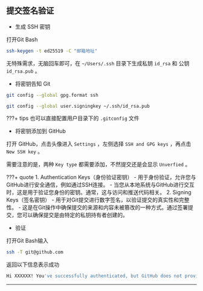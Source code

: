 ## 提交签名验证

- 生成 SSH 密钥

打开Git Bash

```bash
ssh-keygen -t ed25519 -C "邮箱地址"
```

无特殊需求，无脑回车即可，在  `~/Users/.ssh` 目录下生成私钥 `id_rsa` 和 公钥`id_rsa.pub` 。

- 将密钥告知 Git

```bash
git config --global gpg.format ssh
```

```bash
git config --global user.signingkey ~/.ssh/id_rsa.pub
```

???+ tips 
	也可以直接配置用户目录下的 `.gitconfig` 文件

- 将密钥添加到 GitHub

打开 GitHub，点击头像进入 `Settings` ，左侧选择 `SSH and GPG keys` ，再点击 `New SSH key` 。

需要注意的是，两种 `Key type` 都需要添加，不然提交还是会显示 `Unverfied` 。

???+ quote
	1. Authentication Keys（身份验证密钥）
		- 用于身份验证，允许您与GitHub进行安全通信，例如通过SSH连接。
		- 当您从本地系统与GitHub进行交互时，这是用于验证您身份的密钥。通常，这与访问和推送代码相关。
	2. Signing Keys（签名密钥）
		- 用于对Git提交进行数字签名，以验证提交的真实性和完整性。
		- 这是在Git操作中确保提交的来源和内容未被篡改的一种方式。通过签署提交，您可以确保提交是由特定的私钥持有者创建的。

- 验证

打开Git Bash输入
```bash
ssh -T git@github.com
```

返回以下信息表示成功

```bash
Hi XXXXXX! You've successfully authenticated, but GitHub does not provide shell access.
```

---

